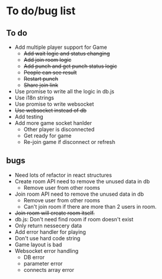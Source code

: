 # To do/bug list

## To do
- Add multiple player support for Game
  - ~~Add wait logic and status changing~~
  - ~~Add join room logic~~
  - ~~Add punch and get punch status logic~~
  - ~~People can see result~~
  - ~~Restart punch~~
  - ~~Share join link~~
- Use promise to write all the logic in db.js
- Use i18n strings
- Use promise to write websocket
- ~~Use websocket instead of db~~
- Add testing
- Add more game socket hanlder
  - Other player is disconnected
  - Get ready for game
  - Re-join game if disconnect or refresh

## bugs
- Need lots of refactor in react structures
- Create room API need to remove the unused data in db
  - Remove user from other rooms
- Join room API need to remove the unused data in db
  - Remove user from other rooms
  - Can't join room if there are more than 2 users in room.
- ~~Join room will create room itself.~~
- db.js: Don't need find room if room doesn't exist
- Only return nessecery data
- Add error handler for playing
- Don't use hard code string
- Game layout is bad
- Websocket error handling
  - DB error
  - parameter error
  - connects array error